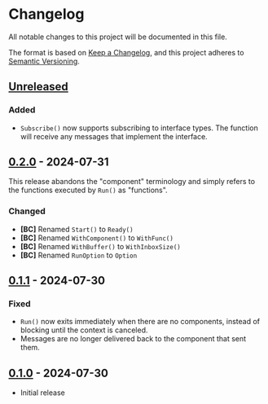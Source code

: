# Changelog

All notable changes to this project will be documented in this file.

The format is based on [Keep a Changelog], and this project adheres to
[Semantic Versioning].

<!-- references -->

[Keep a Changelog]: https://keepachangelog.com/en/1.0.0/
[Semantic Versioning]: https://semver.org/spec/v2.0.0.html

## [Unreleased]

### Added

- `Subscribe()` now supports subscribing to interface types. The function will
  receive any messages that implement the interface.

## [0.2.0] - 2024-07-31

This release abandons the "component" terminology and simply refers to the
functions executed by `Run()` as "functions".

### Changed

- **[BC]** Renamed `Start()` to `Ready()`
- **[BC]** Renamed `WithComponent()` to `WithFunc()`
- **[BC]** Renamed `WithBuffer()` to `WithInboxSize()`
- **[BC]** Renamed `RunOption` to `Option`

## [0.1.1] - 2024-07-30

### Fixed

- `Run()` now exits immediately when there are no components, instead of
  blocking until the context is canceled.
- Messages are no longer delivered back to the component that sent them.

## [0.1.0] - 2024-07-30

- Initial release

<!-- references -->

[Unreleased]: https://github.com/dogmatiq/minibus
[0.1.0]: https://github.com/dogmatiq/minibus/releases/tag/v0.1.0
[0.1.1]: https://github.com/dogmatiq/minibus/releases/tag/v0.1.1
[0.2.0]: https://github.com/dogmatiq/minibus/releases/tag/v0.2.0

<!-- version template
## [0.0.1] - YYYY-MM-DD

### Added
### Changed
### Deprecated
### Removed
### Fixed
### Security
-->
